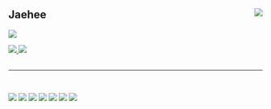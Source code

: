 <div align="">
  
<img align="right" src="https://github-readme-stats.vercel.app/api?username=limjaehee&show_icons=true"/>
  
  ## Jaehee

  <a href="https://sweeney.tistory.com/"><img src="https://img.shields.io/badge/sweeney-E5511E?style=for-the-badge&logo=Tistory&logoColor=white"/></a>
  
  <a href="https://jaeheelim.notion.site/5d053f65bbca4ae3b3ec50b78c1faeac">
    <img src="https://img.shields.io/badge/Project-000000?style=for-the-badge&logo=notion&logoColor=white"/>
  </a> 
  <a href="https://jaeheelim.notion.site/c52e467b438647ef997abe714268f70e">
    <img src="https://img.shields.io/badge/Archive-ffffff?style=for-the-badge&logo=notion&logoColor=black"/>
  </a>
  <br><br>
</div>

  ---
  <br>
  
  <img src="https://img.shields.io/badge/Vue.js-4FC08D?style=flat-square&logo=Vue.js&logoColor=white"/></a>
  <img src="https://img.shields.io/badge/JavaScript-F7DF1E?style=flat-square&logo=JavaScript&logoColor=white"/></a>
  <img src="https://img.shields.io/badge/HTML5-E34F26?style=flat-square&logo=HTML5&logoColor=white"/></a>
  <img src="https://img.shields.io/badge/CSS3-1572B6?style=flat-square&logo=CSS3&logoColor=white"/></a>
  <img src="https://img.shields.io/badge/Sass-CC6699?style=flat-square&logo=Sass&logoColor=white"/></a>
  <img src="https://img.shields.io/badge/jQuery-0769AD?style=flat-square&logo=jQuery&logoColor=white"/></a>
  <img src="https://img.shields.io/badge/D3.js-F9A03C?style=flat-square&logo=D3.js&logoColor=white"/></a>
